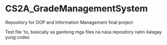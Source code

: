 # CS2A_GradeManagementSystem
Repository for OOP and Information Management final project

Test file 'to, basically sa ganitong mga files na nasa repository natin ilalagay yung codes
